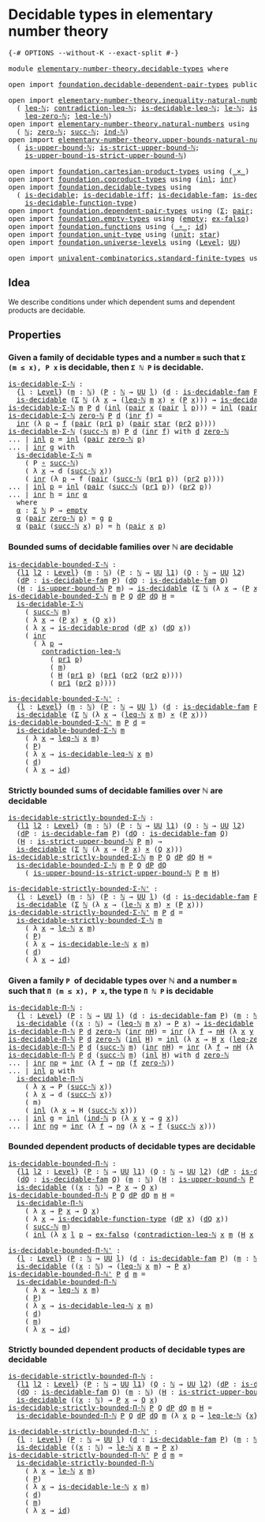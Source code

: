 # Decidable types in elementary number theory

<pre class="Agda"><a id="56" class="Symbol">{-#</a> <a id="60" class="Keyword">OPTIONS</a> <a id="68" class="Pragma">--without-K</a> <a id="80" class="Pragma">--exact-split</a> <a id="94" class="Symbol">#-}</a>

<a id="99" class="Keyword">module</a> <a id="106" href="elementary-number-theory.decidable-types.html" class="Module">elementary-number-theory.decidable-types</a> <a id="147" class="Keyword">where</a>

<a id="154" class="Keyword">open</a> <a id="159" class="Keyword">import</a> <a id="166" href="foundation.decidable-dependent-pair-types.html" class="Module">foundation.decidable-dependent-pair-types</a> <a id="208" class="Keyword">public</a>

<a id="216" class="Keyword">open</a> <a id="221" class="Keyword">import</a> <a id="228" href="elementary-number-theory.inequality-natural-numbers.html" class="Module">elementary-number-theory.inequality-natural-numbers</a> <a id="280" class="Keyword">using</a>
  <a id="288" class="Symbol">(</a> <a id="290" href="elementary-number-theory.inequality-natural-numbers.html#1431" class="Function">leq-ℕ</a><a id="295" class="Symbol">;</a> <a id="297" href="elementary-number-theory.inequality-natural-numbers.html#12474" class="Function">contradiction-leq-ℕ</a><a id="316" class="Symbol">;</a> <a id="318" href="elementary-number-theory.inequality-natural-numbers.html#2481" class="Function">is-decidable-leq-ℕ</a><a id="336" class="Symbol">;</a> <a id="338" href="elementary-number-theory.inequality-natural-numbers.html#9976" class="Function">le-ℕ</a><a id="342" class="Symbol">;</a> <a id="344" href="elementary-number-theory.inequality-natural-numbers.html#11594" class="Function">is-decidable-le-ℕ</a><a id="361" class="Symbol">;</a>
    <a id="367" href="elementary-number-theory.inequality-natural-numbers.html#1771" class="Function">leq-zero-ℕ</a><a id="377" class="Symbol">;</a> <a id="379" href="elementary-number-theory.inequality-natural-numbers.html#12742" class="Function">leq-le-ℕ</a><a id="387" class="Symbol">)</a>
<a id="389" class="Keyword">open</a> <a id="394" class="Keyword">import</a> <a id="401" href="elementary-number-theory.natural-numbers.html" class="Module">elementary-number-theory.natural-numbers</a> <a id="442" class="Keyword">using</a>
  <a id="450" class="Symbol">(</a> <a id="452" href="elementary-number-theory.natural-numbers.html#1444" class="Datatype">ℕ</a><a id="453" class="Symbol">;</a> <a id="455" href="elementary-number-theory.natural-numbers.html#1465" class="InductiveConstructor">zero-ℕ</a><a id="461" class="Symbol">;</a> <a id="463" href="elementary-number-theory.natural-numbers.html#1478" class="InductiveConstructor">succ-ℕ</a><a id="469" class="Symbol">;</a> <a id="471" href="elementary-number-theory.natural-numbers.html#2497" class="Function">ind-ℕ</a><a id="476" class="Symbol">)</a>
<a id="478" class="Keyword">open</a> <a id="483" class="Keyword">import</a> <a id="490" href="elementary-number-theory.upper-bounds-natural-numbers.html" class="Module">elementary-number-theory.upper-bounds-natural-numbers</a> <a id="544" class="Keyword">using</a>
  <a id="552" class="Symbol">(</a> <a id="554" href="elementary-number-theory.upper-bounds-natural-numbers.html#636" class="Function">is-upper-bound-ℕ</a><a id="570" class="Symbol">;</a> <a id="572" href="elementary-number-theory.upper-bounds-natural-numbers.html#788" class="Function">is-strict-upper-bound-ℕ</a><a id="595" class="Symbol">;</a>
    <a id="601" href="elementary-number-theory.upper-bounds-natural-numbers.html#987" class="Function">is-upper-bound-is-strict-upper-bound-ℕ</a><a id="639" class="Symbol">)</a>

<a id="642" class="Keyword">open</a> <a id="647" class="Keyword">import</a> <a id="654" href="foundation.cartesian-product-types.html" class="Module">foundation.cartesian-product-types</a> <a id="689" class="Keyword">using</a> <a id="695" class="Symbol">(</a><a id="696" href="foundation-core.cartesian-product-types.html#577" class="Function Operator">_×_</a><a id="699" class="Symbol">)</a>
<a id="701" class="Keyword">open</a> <a id="706" class="Keyword">import</a> <a id="713" href="foundation.coproduct-types.html" class="Module">foundation.coproduct-types</a> <a id="740" class="Keyword">using</a> <a id="746" class="Symbol">(</a><a id="747" href="foundation.coproduct-types.html#1239" class="InductiveConstructor">inl</a><a id="750" class="Symbol">;</a> <a id="752" href="foundation.coproduct-types.html#1262" class="InductiveConstructor">inr</a><a id="755" class="Symbol">)</a>
<a id="757" class="Keyword">open</a> <a id="762" class="Keyword">import</a> <a id="769" href="foundation.decidable-types.html" class="Module">foundation.decidable-types</a> <a id="796" class="Keyword">using</a>
  <a id="804" class="Symbol">(</a> <a id="806" href="foundation.decidable-types.html#1741" class="Function">is-decidable</a><a id="818" class="Symbol">;</a> <a id="820" href="foundation.decidable-types.html#5377" class="Function">is-decidable-iff</a><a id="836" class="Symbol">;</a> <a id="838" href="foundation.decidable-types.html#1819" class="Function">is-decidable-fam</a><a id="854" class="Symbol">;</a> <a id="856" href="foundation.decidable-types.html#3650" class="Function">is-decidable-prod</a><a id="873" class="Symbol">;</a>
    <a id="879" href="foundation.decidable-types.html#4311" class="Function">is-decidable-function-type</a><a id="905" class="Symbol">)</a>
<a id="907" class="Keyword">open</a> <a id="912" class="Keyword">import</a> <a id="919" href="foundation.dependent-pair-types.html" class="Module">foundation.dependent-pair-types</a> <a id="951" class="Keyword">using</a> <a id="957" class="Symbol">(</a><a id="958" href="foundation-core.dependent-pair-types.html#502" class="Record">Σ</a><a id="959" class="Symbol">;</a> <a id="961" href="foundation-core.dependent-pair-types.html#575" class="InductiveConstructor">pair</a><a id="965" class="Symbol">;</a> <a id="967" href="foundation-core.dependent-pair-types.html#592" class="Field">pr1</a><a id="970" class="Symbol">;</a> <a id="972" href="foundation-core.dependent-pair-types.html#604" class="Field">pr2</a><a id="975" class="Symbol">)</a>
<a id="977" class="Keyword">open</a> <a id="982" class="Keyword">import</a> <a id="989" href="foundation.empty-types.html" class="Module">foundation.empty-types</a> <a id="1012" class="Keyword">using</a> <a id="1018" class="Symbol">(</a><a id="1019" href="foundation-core.empty-types.html#1044" class="Datatype">empty</a><a id="1024" class="Symbol">;</a> <a id="1026" href="foundation-core.empty-types.html#1147" class="Function">ex-falso</a><a id="1034" class="Symbol">)</a>
<a id="1036" class="Keyword">open</a> <a id="1041" class="Keyword">import</a> <a id="1048" href="foundation.functions.html" class="Module">foundation.functions</a> <a id="1069" class="Keyword">using</a> <a id="1075" class="Symbol">(</a><a id="1076" href="foundation-core.functions.html#407" class="Function Operator">_∘_</a><a id="1079" class="Symbol">;</a> <a id="1081" href="foundation-core.functions.html#309" class="Function">id</a><a id="1083" class="Symbol">)</a>
<a id="1085" class="Keyword">open</a> <a id="1090" class="Keyword">import</a> <a id="1097" href="foundation.unit-type.html" class="Module">foundation.unit-type</a> <a id="1118" class="Keyword">using</a> <a id="1124" class="Symbol">(</a><a id="1125" href="foundation.unit-type.html#975" class="Datatype">unit</a><a id="1129" class="Symbol">;</a> <a id="1131" href="foundation.unit-type.html#999" class="InductiveConstructor">star</a><a id="1135" class="Symbol">)</a>
<a id="1137" class="Keyword">open</a> <a id="1142" class="Keyword">import</a> <a id="1149" href="foundation.universe-levels.html" class="Module">foundation.universe-levels</a> <a id="1176" class="Keyword">using</a> <a id="1182" class="Symbol">(</a><a id="1183" href="Agda.Primitive.html#597" class="Postulate">Level</a><a id="1188" class="Symbol">;</a> <a id="1190" href="foundation-core.universe-levels.html#222" class="Primitive">UU</a><a id="1192" class="Symbol">)</a>

<a id="1195" class="Keyword">open</a> <a id="1200" class="Keyword">import</a> <a id="1207" href="univalent-combinatorics.standard-finite-types.html" class="Module">univalent-combinatorics.standard-finite-types</a> <a id="1253" class="Keyword">using</a> <a id="1259" class="Symbol">(</a><a id="1260" href="univalent-combinatorics.standard-finite-types.html#2072" class="Function">Fin</a><a id="1263" class="Symbol">)</a>
</pre>
## Idea

We describe conditions under which dependent sums and dependent products are decidable.

## Properties

### Given a family of decidable types and a number `m` such that `Σ (m ≤ x), P x` is decidable, then `Σ ℕ P` is decidable.

<pre class="Agda"><a id="is-decidable-Σ-ℕ"></a><a id="1515" href="elementary-number-theory.decidable-types.html#1515" class="Function">is-decidable-Σ-ℕ</a> <a id="1532" class="Symbol">:</a>
  <a id="1536" class="Symbol">{</a><a id="1537" href="elementary-number-theory.decidable-types.html#1537" class="Bound">l</a> <a id="1539" class="Symbol">:</a> <a id="1541" href="Agda.Primitive.html#597" class="Postulate">Level</a><a id="1546" class="Symbol">}</a> <a id="1548" class="Symbol">(</a><a id="1549" href="elementary-number-theory.decidable-types.html#1549" class="Bound">m</a> <a id="1551" class="Symbol">:</a> <a id="1553" href="elementary-number-theory.natural-numbers.html#1444" class="Datatype">ℕ</a><a id="1554" class="Symbol">)</a> <a id="1556" class="Symbol">(</a><a id="1557" href="elementary-number-theory.decidable-types.html#1557" class="Bound">P</a> <a id="1559" class="Symbol">:</a> <a id="1561" href="elementary-number-theory.natural-numbers.html#1444" class="Datatype">ℕ</a> <a id="1563" class="Symbol">→</a> <a id="1565" href="foundation-core.universe-levels.html#222" class="Primitive">UU</a> <a id="1568" href="elementary-number-theory.decidable-types.html#1537" class="Bound">l</a><a id="1569" class="Symbol">)</a> <a id="1571" class="Symbol">(</a><a id="1572" href="elementary-number-theory.decidable-types.html#1572" class="Bound">d</a> <a id="1574" class="Symbol">:</a> <a id="1576" href="foundation.decidable-types.html#1819" class="Function">is-decidable-fam</a> <a id="1593" href="elementary-number-theory.decidable-types.html#1557" class="Bound">P</a><a id="1594" class="Symbol">)</a> <a id="1596" class="Symbol">→</a>
  <a id="1600" href="foundation.decidable-types.html#1741" class="Function">is-decidable</a> <a id="1613" class="Symbol">(</a><a id="1614" href="foundation-core.dependent-pair-types.html#502" class="Record">Σ</a> <a id="1616" href="elementary-number-theory.natural-numbers.html#1444" class="Datatype">ℕ</a> <a id="1618" class="Symbol">(λ</a> <a id="1621" href="elementary-number-theory.decidable-types.html#1621" class="Bound">x</a> <a id="1623" class="Symbol">→</a> <a id="1625" class="Symbol">(</a><a id="1626" href="elementary-number-theory.inequality-natural-numbers.html#1431" class="Function">leq-ℕ</a> <a id="1632" href="elementary-number-theory.decidable-types.html#1549" class="Bound">m</a> <a id="1634" href="elementary-number-theory.decidable-types.html#1621" class="Bound">x</a><a id="1635" class="Symbol">)</a> <a id="1637" href="foundation-core.cartesian-product-types.html#577" class="Function Operator">×</a> <a id="1639" class="Symbol">(</a><a id="1640" href="elementary-number-theory.decidable-types.html#1557" class="Bound">P</a> <a id="1642" href="elementary-number-theory.decidable-types.html#1621" class="Bound">x</a><a id="1643" class="Symbol">)))</a> <a id="1647" class="Symbol">→</a> <a id="1649" href="foundation.decidable-types.html#1741" class="Function">is-decidable</a> <a id="1662" class="Symbol">(</a><a id="1663" href="foundation-core.dependent-pair-types.html#502" class="Record">Σ</a> <a id="1665" href="elementary-number-theory.natural-numbers.html#1444" class="Datatype">ℕ</a> <a id="1667" href="elementary-number-theory.decidable-types.html#1557" class="Bound">P</a><a id="1668" class="Symbol">)</a>
<a id="1670" href="elementary-number-theory.decidable-types.html#1515" class="Function">is-decidable-Σ-ℕ</a> <a id="1687" href="elementary-number-theory.decidable-types.html#1687" class="Bound">m</a> <a id="1689" href="elementary-number-theory.decidable-types.html#1689" class="Bound">P</a> <a id="1691" href="elementary-number-theory.decidable-types.html#1691" class="Bound">d</a> <a id="1693" class="Symbol">(</a><a id="1694" href="foundation.coproduct-types.html#1239" class="InductiveConstructor">inl</a> <a id="1698" class="Symbol">(</a><a id="1699" href="foundation-core.dependent-pair-types.html#575" class="InductiveConstructor">pair</a> <a id="1704" href="elementary-number-theory.decidable-types.html#1704" class="Bound">x</a> <a id="1706" class="Symbol">(</a><a id="1707" href="foundation-core.dependent-pair-types.html#575" class="InductiveConstructor">pair</a> <a id="1712" href="elementary-number-theory.decidable-types.html#1712" class="Bound">l</a> <a id="1714" href="elementary-number-theory.decidable-types.html#1714" class="Bound">p</a><a id="1715" class="Symbol">)))</a> <a id="1719" class="Symbol">=</a> <a id="1721" href="foundation.coproduct-types.html#1239" class="InductiveConstructor">inl</a> <a id="1725" class="Symbol">(</a><a id="1726" href="foundation-core.dependent-pair-types.html#575" class="InductiveConstructor">pair</a> <a id="1731" href="elementary-number-theory.decidable-types.html#1704" class="Bound">x</a> <a id="1733" href="elementary-number-theory.decidable-types.html#1714" class="Bound">p</a><a id="1734" class="Symbol">)</a>
<a id="1736" href="elementary-number-theory.decidable-types.html#1515" class="Function">is-decidable-Σ-ℕ</a> <a id="1753" href="elementary-number-theory.natural-numbers.html#1465" class="InductiveConstructor">zero-ℕ</a> <a id="1760" href="elementary-number-theory.decidable-types.html#1760" class="Bound">P</a> <a id="1762" href="elementary-number-theory.decidable-types.html#1762" class="Bound">d</a> <a id="1764" class="Symbol">(</a><a id="1765" href="foundation.coproduct-types.html#1262" class="InductiveConstructor">inr</a> <a id="1769" href="elementary-number-theory.decidable-types.html#1769" class="Bound">f</a><a id="1770" class="Symbol">)</a> <a id="1772" class="Symbol">=</a>
  <a id="1776" href="foundation.coproduct-types.html#1262" class="InductiveConstructor">inr</a> <a id="1780" class="Symbol">(λ</a> <a id="1783" href="elementary-number-theory.decidable-types.html#1783" class="Bound">p</a> <a id="1785" class="Symbol">→</a> <a id="1787" href="elementary-number-theory.decidable-types.html#1769" class="Bound">f</a> <a id="1789" class="Symbol">(</a><a id="1790" href="foundation-core.dependent-pair-types.html#575" class="InductiveConstructor">pair</a> <a id="1795" class="Symbol">(</a><a id="1796" href="foundation-core.dependent-pair-types.html#592" class="Field">pr1</a> <a id="1800" href="elementary-number-theory.decidable-types.html#1783" class="Bound">p</a><a id="1801" class="Symbol">)</a> <a id="1803" class="Symbol">(</a><a id="1804" href="foundation-core.dependent-pair-types.html#575" class="InductiveConstructor">pair</a> <a id="1809" href="foundation.unit-type.html#999" class="InductiveConstructor">star</a> <a id="1814" class="Symbol">(</a><a id="1815" href="foundation-core.dependent-pair-types.html#604" class="Field">pr2</a> <a id="1819" href="elementary-number-theory.decidable-types.html#1783" class="Bound">p</a><a id="1820" class="Symbol">))))</a>
<a id="1825" href="elementary-number-theory.decidable-types.html#1515" class="Function">is-decidable-Σ-ℕ</a> <a id="1842" class="Symbol">(</a><a id="1843" href="elementary-number-theory.natural-numbers.html#1478" class="InductiveConstructor">succ-ℕ</a> <a id="1850" href="elementary-number-theory.decidable-types.html#1850" class="Bound">m</a><a id="1851" class="Symbol">)</a> <a id="1853" href="elementary-number-theory.decidable-types.html#1853" class="Bound">P</a> <a id="1855" href="elementary-number-theory.decidable-types.html#1855" class="Bound">d</a> <a id="1857" class="Symbol">(</a><a id="1858" href="foundation.coproduct-types.html#1262" class="InductiveConstructor">inr</a> <a id="1862" href="elementary-number-theory.decidable-types.html#1862" class="Bound">f</a><a id="1863" class="Symbol">)</a> <a id="1865" class="Keyword">with</a> <a id="1870" href="elementary-number-theory.decidable-types.html#1855" class="Bound">d</a> <a id="1872" href="elementary-number-theory.natural-numbers.html#1465" class="InductiveConstructor">zero-ℕ</a>
<a id="1879" class="Symbol">...</a> <a id="1883" class="Symbol">|</a> <a id="1885" href="foundation.coproduct-types.html#1239" class="InductiveConstructor">inl</a> <a id="1889" href="elementary-number-theory.decidable-types.html#1889" class="Bound">p</a> <a id="1891" class="Symbol">=</a> <a id="1893" href="foundation.coproduct-types.html#1239" class="InductiveConstructor">inl</a> <a id="1897" class="Symbol">(</a><a id="1898" href="foundation-core.dependent-pair-types.html#575" class="InductiveConstructor">pair</a> <a id="1903" href="elementary-number-theory.natural-numbers.html#1465" class="InductiveConstructor">zero-ℕ</a> <a id="1910" href="elementary-number-theory.decidable-types.html#1889" class="Bound">p</a><a id="1911" class="Symbol">)</a>
<a id="1913" class="Symbol">...</a> <a id="1917" class="Symbol">|</a> <a id="1919" href="foundation.coproduct-types.html#1262" class="InductiveConstructor">inr</a> <a id="1923" href="elementary-number-theory.decidable-types.html#1923" class="Bound">g</a> <a id="1925" class="Keyword">with</a>
  <a id="1932" href="elementary-number-theory.decidable-types.html#1515" class="Function">is-decidable-Σ-ℕ</a> <a id="1949" class="Bound">m</a>
    <a id="1955" class="Symbol">(</a> <a id="1957" class="Bound">P</a> <a id="1959" href="foundation-core.functions.html#407" class="Function Operator">∘</a> <a id="1961" href="elementary-number-theory.natural-numbers.html#1478" class="InductiveConstructor">succ-ℕ</a><a id="1967" class="Symbol">)</a>
    <a id="1973" class="Symbol">(</a> <a id="1975" class="Symbol">λ</a> <a id="1977" href="elementary-number-theory.decidable-types.html#1977" class="Bound">x</a> <a id="1979" class="Symbol">→</a> <a id="1981" class="Bound">d</a> <a id="1983" class="Symbol">(</a><a id="1984" href="elementary-number-theory.natural-numbers.html#1478" class="InductiveConstructor">succ-ℕ</a> <a id="1991" href="elementary-number-theory.decidable-types.html#1977" class="Bound">x</a><a id="1992" class="Symbol">))</a>
    <a id="1999" class="Symbol">(</a> <a id="2001" href="foundation.coproduct-types.html#1262" class="InductiveConstructor">inr</a> <a id="2005" class="Symbol">(λ</a> <a id="2008" href="elementary-number-theory.decidable-types.html#2008" class="Bound">p</a> <a id="2010" class="Symbol">→</a> <a id="2012" class="Bound">f</a> <a id="2014" class="Symbol">(</a><a id="2015" href="foundation-core.dependent-pair-types.html#575" class="InductiveConstructor">pair</a> <a id="2020" class="Symbol">(</a><a id="2021" href="elementary-number-theory.natural-numbers.html#1478" class="InductiveConstructor">succ-ℕ</a> <a id="2028" class="Symbol">(</a><a id="2029" href="foundation-core.dependent-pair-types.html#592" class="Field">pr1</a> <a id="2033" href="elementary-number-theory.decidable-types.html#2008" class="Bound">p</a><a id="2034" class="Symbol">))</a> <a id="2037" class="Symbol">(</a><a id="2038" href="foundation-core.dependent-pair-types.html#604" class="Field">pr2</a> <a id="2042" href="elementary-number-theory.decidable-types.html#2008" class="Bound">p</a><a id="2043" class="Symbol">))))</a>
<a id="2048" class="Symbol">...</a> <a id="2052" class="Symbol">|</a> <a id="2054" href="foundation.coproduct-types.html#1239" class="InductiveConstructor">inl</a> <a id="2058" href="elementary-number-theory.decidable-types.html#2058" class="Bound">p</a> <a id="2060" class="Symbol">=</a> <a id="2062" href="foundation.coproduct-types.html#1239" class="InductiveConstructor">inl</a> <a id="2066" class="Symbol">(</a><a id="2067" href="foundation-core.dependent-pair-types.html#575" class="InductiveConstructor">pair</a> <a id="2072" class="Symbol">(</a><a id="2073" href="elementary-number-theory.natural-numbers.html#1478" class="InductiveConstructor">succ-ℕ</a> <a id="2080" class="Symbol">(</a><a id="2081" href="foundation-core.dependent-pair-types.html#592" class="Field">pr1</a> <a id="2085" href="elementary-number-theory.decidable-types.html#2058" class="Bound">p</a><a id="2086" class="Symbol">))</a> <a id="2089" class="Symbol">(</a><a id="2090" href="foundation-core.dependent-pair-types.html#604" class="Field">pr2</a> <a id="2094" href="elementary-number-theory.decidable-types.html#2058" class="Bound">p</a><a id="2095" class="Symbol">))</a>
<a id="2098" class="Symbol">...</a> <a id="2102" class="Symbol">|</a> <a id="2104" href="foundation.coproduct-types.html#1262" class="InductiveConstructor">inr</a> <a id="2108" href="elementary-number-theory.decidable-types.html#2108" class="Bound">h</a> <a id="2110" class="Symbol">=</a> <a id="2112" href="foundation.coproduct-types.html#1262" class="InductiveConstructor">inr</a> <a id="2116" href="elementary-number-theory.decidable-types.html#2128" class="Function">α</a>
  <a id="2120" class="Keyword">where</a>
  <a id="2128" href="elementary-number-theory.decidable-types.html#2128" class="Function">α</a> <a id="2130" class="Symbol">:</a> <a id="2132" href="foundation-core.dependent-pair-types.html#502" class="Record">Σ</a> <a id="2134" href="elementary-number-theory.natural-numbers.html#1444" class="Datatype">ℕ</a> <a id="2136" class="Bound">P</a> <a id="2138" class="Symbol">→</a> <a id="2140" href="foundation-core.empty-types.html#1044" class="Datatype">empty</a>
  <a id="2148" href="elementary-number-theory.decidable-types.html#2128" class="Function">α</a> <a id="2150" class="Symbol">(</a><a id="2151" href="foundation-core.dependent-pair-types.html#575" class="InductiveConstructor">pair</a> <a id="2156" href="elementary-number-theory.natural-numbers.html#1465" class="InductiveConstructor">zero-ℕ</a> <a id="2163" href="elementary-number-theory.decidable-types.html#2163" class="Bound">p</a><a id="2164" class="Symbol">)</a> <a id="2166" class="Symbol">=</a> <a id="2168" class="Bound">g</a> <a id="2170" href="elementary-number-theory.decidable-types.html#2163" class="Bound">p</a>
  <a id="2174" href="elementary-number-theory.decidable-types.html#2128" class="Function">α</a> <a id="2176" class="Symbol">(</a><a id="2177" href="foundation-core.dependent-pair-types.html#575" class="InductiveConstructor">pair</a> <a id="2182" class="Symbol">(</a><a id="2183" href="elementary-number-theory.natural-numbers.html#1478" class="InductiveConstructor">succ-ℕ</a> <a id="2190" href="elementary-number-theory.decidable-types.html#2190" class="Bound">x</a><a id="2191" class="Symbol">)</a> <a id="2193" href="elementary-number-theory.decidable-types.html#2193" class="Bound">p</a><a id="2194" class="Symbol">)</a> <a id="2196" class="Symbol">=</a> <a id="2198" href="elementary-number-theory.decidable-types.html#2108" class="Bound">h</a> <a id="2200" class="Symbol">(</a><a id="2201" href="foundation-core.dependent-pair-types.html#575" class="InductiveConstructor">pair</a> <a id="2206" href="elementary-number-theory.decidable-types.html#2190" class="Bound">x</a> <a id="2208" href="elementary-number-theory.decidable-types.html#2193" class="Bound">p</a><a id="2209" class="Symbol">)</a>
</pre>
### Bounded sums of decidable families over ℕ are decidable

<pre class="Agda"><a id="is-decidable-bounded-Σ-ℕ"></a><a id="2285" href="elementary-number-theory.decidable-types.html#2285" class="Function">is-decidable-bounded-Σ-ℕ</a> <a id="2310" class="Symbol">:</a>
  <a id="2314" class="Symbol">{</a><a id="2315" href="elementary-number-theory.decidable-types.html#2315" class="Bound">l1</a> <a id="2318" href="elementary-number-theory.decidable-types.html#2318" class="Bound">l2</a> <a id="2321" class="Symbol">:</a> <a id="2323" href="Agda.Primitive.html#597" class="Postulate">Level</a><a id="2328" class="Symbol">}</a> <a id="2330" class="Symbol">(</a><a id="2331" href="elementary-number-theory.decidable-types.html#2331" class="Bound">m</a> <a id="2333" class="Symbol">:</a> <a id="2335" href="elementary-number-theory.natural-numbers.html#1444" class="Datatype">ℕ</a><a id="2336" class="Symbol">)</a> <a id="2338" class="Symbol">(</a><a id="2339" href="elementary-number-theory.decidable-types.html#2339" class="Bound">P</a> <a id="2341" class="Symbol">:</a> <a id="2343" href="elementary-number-theory.natural-numbers.html#1444" class="Datatype">ℕ</a> <a id="2345" class="Symbol">→</a> <a id="2347" href="foundation-core.universe-levels.html#222" class="Primitive">UU</a> <a id="2350" href="elementary-number-theory.decidable-types.html#2315" class="Bound">l1</a><a id="2352" class="Symbol">)</a> <a id="2354" class="Symbol">(</a><a id="2355" href="elementary-number-theory.decidable-types.html#2355" class="Bound">Q</a> <a id="2357" class="Symbol">:</a> <a id="2359" href="elementary-number-theory.natural-numbers.html#1444" class="Datatype">ℕ</a> <a id="2361" class="Symbol">→</a> <a id="2363" href="foundation-core.universe-levels.html#222" class="Primitive">UU</a> <a id="2366" href="elementary-number-theory.decidable-types.html#2318" class="Bound">l2</a><a id="2368" class="Symbol">)</a>
  <a id="2372" class="Symbol">(</a><a id="2373" href="elementary-number-theory.decidable-types.html#2373" class="Bound">dP</a> <a id="2376" class="Symbol">:</a> <a id="2378" href="foundation.decidable-types.html#1819" class="Function">is-decidable-fam</a> <a id="2395" href="elementary-number-theory.decidable-types.html#2339" class="Bound">P</a><a id="2396" class="Symbol">)</a> <a id="2398" class="Symbol">(</a><a id="2399" href="elementary-number-theory.decidable-types.html#2399" class="Bound">dQ</a> <a id="2402" class="Symbol">:</a> <a id="2404" href="foundation.decidable-types.html#1819" class="Function">is-decidable-fam</a> <a id="2421" href="elementary-number-theory.decidable-types.html#2355" class="Bound">Q</a><a id="2422" class="Symbol">)</a>
  <a id="2426" class="Symbol">(</a><a id="2427" href="elementary-number-theory.decidable-types.html#2427" class="Bound">H</a> <a id="2429" class="Symbol">:</a> <a id="2431" href="elementary-number-theory.upper-bounds-natural-numbers.html#636" class="Function">is-upper-bound-ℕ</a> <a id="2448" href="elementary-number-theory.decidable-types.html#2339" class="Bound">P</a> <a id="2450" href="elementary-number-theory.decidable-types.html#2331" class="Bound">m</a><a id="2451" class="Symbol">)</a> <a id="2453" class="Symbol">→</a> <a id="2455" href="foundation.decidable-types.html#1741" class="Function">is-decidable</a> <a id="2468" class="Symbol">(</a><a id="2469" href="foundation-core.dependent-pair-types.html#502" class="Record">Σ</a> <a id="2471" href="elementary-number-theory.natural-numbers.html#1444" class="Datatype">ℕ</a> <a id="2473" class="Symbol">(λ</a> <a id="2476" href="elementary-number-theory.decidable-types.html#2476" class="Bound">x</a> <a id="2478" class="Symbol">→</a> <a id="2480" class="Symbol">(</a><a id="2481" href="elementary-number-theory.decidable-types.html#2339" class="Bound">P</a> <a id="2483" href="elementary-number-theory.decidable-types.html#2476" class="Bound">x</a><a id="2484" class="Symbol">)</a> <a id="2486" href="foundation-core.cartesian-product-types.html#577" class="Function Operator">×</a> <a id="2488" class="Symbol">(</a><a id="2489" href="elementary-number-theory.decidable-types.html#2355" class="Bound">Q</a> <a id="2491" href="elementary-number-theory.decidable-types.html#2476" class="Bound">x</a><a id="2492" class="Symbol">)))</a>
<a id="2496" href="elementary-number-theory.decidable-types.html#2285" class="Function">is-decidable-bounded-Σ-ℕ</a> <a id="2521" href="elementary-number-theory.decidable-types.html#2521" class="Bound">m</a> <a id="2523" href="elementary-number-theory.decidable-types.html#2523" class="Bound">P</a> <a id="2525" href="elementary-number-theory.decidable-types.html#2525" class="Bound">Q</a> <a id="2527" href="elementary-number-theory.decidable-types.html#2527" class="Bound">dP</a> <a id="2530" href="elementary-number-theory.decidable-types.html#2530" class="Bound">dQ</a> <a id="2533" href="elementary-number-theory.decidable-types.html#2533" class="Bound">H</a> <a id="2535" class="Symbol">=</a>
  <a id="2539" href="elementary-number-theory.decidable-types.html#1515" class="Function">is-decidable-Σ-ℕ</a>
    <a id="2560" class="Symbol">(</a> <a id="2562" href="elementary-number-theory.natural-numbers.html#1478" class="InductiveConstructor">succ-ℕ</a> <a id="2569" href="elementary-number-theory.decidable-types.html#2521" class="Bound">m</a><a id="2570" class="Symbol">)</a>
    <a id="2576" class="Symbol">(</a> <a id="2578" class="Symbol">λ</a> <a id="2580" href="elementary-number-theory.decidable-types.html#2580" class="Bound">x</a> <a id="2582" class="Symbol">→</a> <a id="2584" class="Symbol">(</a><a id="2585" href="elementary-number-theory.decidable-types.html#2523" class="Bound">P</a> <a id="2587" href="elementary-number-theory.decidable-types.html#2580" class="Bound">x</a><a id="2588" class="Symbol">)</a> <a id="2590" href="foundation-core.cartesian-product-types.html#577" class="Function Operator">×</a> <a id="2592" class="Symbol">(</a><a id="2593" href="elementary-number-theory.decidable-types.html#2525" class="Bound">Q</a> <a id="2595" href="elementary-number-theory.decidable-types.html#2580" class="Bound">x</a><a id="2596" class="Symbol">))</a>
    <a id="2603" class="Symbol">(</a> <a id="2605" class="Symbol">λ</a> <a id="2607" href="elementary-number-theory.decidable-types.html#2607" class="Bound">x</a> <a id="2609" class="Symbol">→</a> <a id="2611" href="foundation.decidable-types.html#3650" class="Function">is-decidable-prod</a> <a id="2629" class="Symbol">(</a><a id="2630" href="elementary-number-theory.decidable-types.html#2527" class="Bound">dP</a> <a id="2633" href="elementary-number-theory.decidable-types.html#2607" class="Bound">x</a><a id="2634" class="Symbol">)</a> <a id="2636" class="Symbol">(</a><a id="2637" href="elementary-number-theory.decidable-types.html#2530" class="Bound">dQ</a> <a id="2640" href="elementary-number-theory.decidable-types.html#2607" class="Bound">x</a><a id="2641" class="Symbol">))</a>
    <a id="2648" class="Symbol">(</a> <a id="2650" href="foundation.coproduct-types.html#1262" class="InductiveConstructor">inr</a>
      <a id="2660" class="Symbol">(</a> <a id="2662" class="Symbol">λ</a> <a id="2664" href="elementary-number-theory.decidable-types.html#2664" class="Bound">p</a> <a id="2666" class="Symbol">→</a>
        <a id="2676" href="elementary-number-theory.inequality-natural-numbers.html#12474" class="Function">contradiction-leq-ℕ</a>
          <a id="2706" class="Symbol">(</a> <a id="2708" href="foundation-core.dependent-pair-types.html#592" class="Field">pr1</a> <a id="2712" href="elementary-number-theory.decidable-types.html#2664" class="Bound">p</a><a id="2713" class="Symbol">)</a>
          <a id="2725" class="Symbol">(</a> <a id="2727" href="elementary-number-theory.decidable-types.html#2521" class="Bound">m</a><a id="2728" class="Symbol">)</a>
          <a id="2740" class="Symbol">(</a> <a id="2742" href="elementary-number-theory.decidable-types.html#2533" class="Bound">H</a> <a id="2744" class="Symbol">(</a><a id="2745" href="foundation-core.dependent-pair-types.html#592" class="Field">pr1</a> <a id="2749" href="elementary-number-theory.decidable-types.html#2664" class="Bound">p</a><a id="2750" class="Symbol">)</a> <a id="2752" class="Symbol">(</a><a id="2753" href="foundation-core.dependent-pair-types.html#592" class="Field">pr1</a> <a id="2757" class="Symbol">(</a><a id="2758" href="foundation-core.dependent-pair-types.html#604" class="Field">pr2</a> <a id="2762" class="Symbol">(</a><a id="2763" href="foundation-core.dependent-pair-types.html#604" class="Field">pr2</a> <a id="2767" href="elementary-number-theory.decidable-types.html#2664" class="Bound">p</a><a id="2768" class="Symbol">))))</a>
          <a id="2783" class="Symbol">(</a> <a id="2785" href="foundation-core.dependent-pair-types.html#592" class="Field">pr1</a> <a id="2789" class="Symbol">(</a><a id="2790" href="foundation-core.dependent-pair-types.html#604" class="Field">pr2</a> <a id="2794" href="elementary-number-theory.decidable-types.html#2664" class="Bound">p</a><a id="2795" class="Symbol">))))</a>

<a id="is-decidable-bounded-Σ-ℕ&#39;"></a><a id="2801" href="elementary-number-theory.decidable-types.html#2801" class="Function">is-decidable-bounded-Σ-ℕ&#39;</a> <a id="2827" class="Symbol">:</a>
  <a id="2831" class="Symbol">{</a><a id="2832" href="elementary-number-theory.decidable-types.html#2832" class="Bound">l</a> <a id="2834" class="Symbol">:</a> <a id="2836" href="Agda.Primitive.html#597" class="Postulate">Level</a><a id="2841" class="Symbol">}</a> <a id="2843" class="Symbol">(</a><a id="2844" href="elementary-number-theory.decidable-types.html#2844" class="Bound">m</a> <a id="2846" class="Symbol">:</a> <a id="2848" href="elementary-number-theory.natural-numbers.html#1444" class="Datatype">ℕ</a><a id="2849" class="Symbol">)</a> <a id="2851" class="Symbol">(</a><a id="2852" href="elementary-number-theory.decidable-types.html#2852" class="Bound">P</a> <a id="2854" class="Symbol">:</a> <a id="2856" href="elementary-number-theory.natural-numbers.html#1444" class="Datatype">ℕ</a> <a id="2858" class="Symbol">→</a> <a id="2860" href="foundation-core.universe-levels.html#222" class="Primitive">UU</a> <a id="2863" href="elementary-number-theory.decidable-types.html#2832" class="Bound">l</a><a id="2864" class="Symbol">)</a> <a id="2866" class="Symbol">(</a><a id="2867" href="elementary-number-theory.decidable-types.html#2867" class="Bound">d</a> <a id="2869" class="Symbol">:</a> <a id="2871" href="foundation.decidable-types.html#1819" class="Function">is-decidable-fam</a> <a id="2888" href="elementary-number-theory.decidable-types.html#2852" class="Bound">P</a><a id="2889" class="Symbol">)</a> <a id="2891" class="Symbol">→</a>
  <a id="2895" href="foundation.decidable-types.html#1741" class="Function">is-decidable</a> <a id="2908" class="Symbol">(</a><a id="2909" href="foundation-core.dependent-pair-types.html#502" class="Record">Σ</a> <a id="2911" href="elementary-number-theory.natural-numbers.html#1444" class="Datatype">ℕ</a> <a id="2913" class="Symbol">(λ</a> <a id="2916" href="elementary-number-theory.decidable-types.html#2916" class="Bound">x</a> <a id="2918" class="Symbol">→</a> <a id="2920" class="Symbol">(</a><a id="2921" href="elementary-number-theory.inequality-natural-numbers.html#1431" class="Function">leq-ℕ</a> <a id="2927" href="elementary-number-theory.decidable-types.html#2916" class="Bound">x</a> <a id="2929" href="elementary-number-theory.decidable-types.html#2844" class="Bound">m</a><a id="2930" class="Symbol">)</a> <a id="2932" href="foundation-core.cartesian-product-types.html#577" class="Function Operator">×</a> <a id="2934" class="Symbol">(</a><a id="2935" href="elementary-number-theory.decidable-types.html#2852" class="Bound">P</a> <a id="2937" href="elementary-number-theory.decidable-types.html#2916" class="Bound">x</a><a id="2938" class="Symbol">)))</a>
<a id="2942" href="elementary-number-theory.decidable-types.html#2801" class="Function">is-decidable-bounded-Σ-ℕ&#39;</a> <a id="2968" href="elementary-number-theory.decidable-types.html#2968" class="Bound">m</a> <a id="2970" href="elementary-number-theory.decidable-types.html#2970" class="Bound">P</a> <a id="2972" href="elementary-number-theory.decidable-types.html#2972" class="Bound">d</a> <a id="2974" class="Symbol">=</a>
  <a id="2978" href="elementary-number-theory.decidable-types.html#2285" class="Function">is-decidable-bounded-Σ-ℕ</a> <a id="3003" href="elementary-number-theory.decidable-types.html#2968" class="Bound">m</a>
    <a id="3009" class="Symbol">(</a> <a id="3011" class="Symbol">λ</a> <a id="3013" href="elementary-number-theory.decidable-types.html#3013" class="Bound">x</a> <a id="3015" class="Symbol">→</a> <a id="3017" href="elementary-number-theory.inequality-natural-numbers.html#1431" class="Function">leq-ℕ</a> <a id="3023" href="elementary-number-theory.decidable-types.html#3013" class="Bound">x</a> <a id="3025" href="elementary-number-theory.decidable-types.html#2968" class="Bound">m</a><a id="3026" class="Symbol">)</a>
    <a id="3032" class="Symbol">(</a> <a id="3034" href="elementary-number-theory.decidable-types.html#2970" class="Bound">P</a><a id="3035" class="Symbol">)</a>
    <a id="3041" class="Symbol">(</a> <a id="3043" class="Symbol">λ</a> <a id="3045" href="elementary-number-theory.decidable-types.html#3045" class="Bound">x</a> <a id="3047" class="Symbol">→</a> <a id="3049" href="elementary-number-theory.inequality-natural-numbers.html#2481" class="Function">is-decidable-leq-ℕ</a> <a id="3068" href="elementary-number-theory.decidable-types.html#3045" class="Bound">x</a> <a id="3070" href="elementary-number-theory.decidable-types.html#2968" class="Bound">m</a><a id="3071" class="Symbol">)</a>
    <a id="3077" class="Symbol">(</a> <a id="3079" href="elementary-number-theory.decidable-types.html#2972" class="Bound">d</a><a id="3080" class="Symbol">)</a>
    <a id="3086" class="Symbol">(</a> <a id="3088" class="Symbol">λ</a> <a id="3090" href="elementary-number-theory.decidable-types.html#3090" class="Bound">x</a> <a id="3092" class="Symbol">→</a> <a id="3094" href="foundation-core.functions.html#309" class="Function">id</a><a id="3096" class="Symbol">)</a>
</pre>
### Strictly bounded sums of decidable families over ℕ are decidable

<pre class="Agda"><a id="is-decidable-strictly-bounded-Σ-ℕ"></a><a id="3181" href="elementary-number-theory.decidable-types.html#3181" class="Function">is-decidable-strictly-bounded-Σ-ℕ</a> <a id="3215" class="Symbol">:</a>
  <a id="3219" class="Symbol">{</a><a id="3220" href="elementary-number-theory.decidable-types.html#3220" class="Bound">l1</a> <a id="3223" href="elementary-number-theory.decidable-types.html#3223" class="Bound">l2</a> <a id="3226" class="Symbol">:</a> <a id="3228" href="Agda.Primitive.html#597" class="Postulate">Level</a><a id="3233" class="Symbol">}</a> <a id="3235" class="Symbol">(</a><a id="3236" href="elementary-number-theory.decidable-types.html#3236" class="Bound">m</a> <a id="3238" class="Symbol">:</a> <a id="3240" href="elementary-number-theory.natural-numbers.html#1444" class="Datatype">ℕ</a><a id="3241" class="Symbol">)</a> <a id="3243" class="Symbol">(</a><a id="3244" href="elementary-number-theory.decidable-types.html#3244" class="Bound">P</a> <a id="3246" class="Symbol">:</a> <a id="3248" href="elementary-number-theory.natural-numbers.html#1444" class="Datatype">ℕ</a> <a id="3250" class="Symbol">→</a> <a id="3252" href="foundation-core.universe-levels.html#222" class="Primitive">UU</a> <a id="3255" href="elementary-number-theory.decidable-types.html#3220" class="Bound">l1</a><a id="3257" class="Symbol">)</a> <a id="3259" class="Symbol">(</a><a id="3260" href="elementary-number-theory.decidable-types.html#3260" class="Bound">Q</a> <a id="3262" class="Symbol">:</a> <a id="3264" href="elementary-number-theory.natural-numbers.html#1444" class="Datatype">ℕ</a> <a id="3266" class="Symbol">→</a> <a id="3268" href="foundation-core.universe-levels.html#222" class="Primitive">UU</a> <a id="3271" href="elementary-number-theory.decidable-types.html#3223" class="Bound">l2</a><a id="3273" class="Symbol">)</a>
  <a id="3277" class="Symbol">(</a><a id="3278" href="elementary-number-theory.decidable-types.html#3278" class="Bound">dP</a> <a id="3281" class="Symbol">:</a> <a id="3283" href="foundation.decidable-types.html#1819" class="Function">is-decidable-fam</a> <a id="3300" href="elementary-number-theory.decidable-types.html#3244" class="Bound">P</a><a id="3301" class="Symbol">)</a> <a id="3303" class="Symbol">(</a><a id="3304" href="elementary-number-theory.decidable-types.html#3304" class="Bound">dQ</a> <a id="3307" class="Symbol">:</a> <a id="3309" href="foundation.decidable-types.html#1819" class="Function">is-decidable-fam</a> <a id="3326" href="elementary-number-theory.decidable-types.html#3260" class="Bound">Q</a><a id="3327" class="Symbol">)</a>
  <a id="3331" class="Symbol">(</a><a id="3332" href="elementary-number-theory.decidable-types.html#3332" class="Bound">H</a> <a id="3334" class="Symbol">:</a> <a id="3336" href="elementary-number-theory.upper-bounds-natural-numbers.html#788" class="Function">is-strict-upper-bound-ℕ</a> <a id="3360" href="elementary-number-theory.decidable-types.html#3244" class="Bound">P</a> <a id="3362" href="elementary-number-theory.decidable-types.html#3236" class="Bound">m</a><a id="3363" class="Symbol">)</a> <a id="3365" class="Symbol">→</a>
  <a id="3369" href="foundation.decidable-types.html#1741" class="Function">is-decidable</a> <a id="3382" class="Symbol">(</a><a id="3383" href="foundation-core.dependent-pair-types.html#502" class="Record">Σ</a> <a id="3385" href="elementary-number-theory.natural-numbers.html#1444" class="Datatype">ℕ</a> <a id="3387" class="Symbol">(λ</a> <a id="3390" href="elementary-number-theory.decidable-types.html#3390" class="Bound">x</a> <a id="3392" class="Symbol">→</a> <a id="3394" class="Symbol">(</a><a id="3395" href="elementary-number-theory.decidable-types.html#3244" class="Bound">P</a> <a id="3397" href="elementary-number-theory.decidable-types.html#3390" class="Bound">x</a><a id="3398" class="Symbol">)</a> <a id="3400" href="foundation-core.cartesian-product-types.html#577" class="Function Operator">×</a> <a id="3402" class="Symbol">(</a><a id="3403" href="elementary-number-theory.decidable-types.html#3260" class="Bound">Q</a> <a id="3405" href="elementary-number-theory.decidable-types.html#3390" class="Bound">x</a><a id="3406" class="Symbol">)))</a>
<a id="3410" href="elementary-number-theory.decidable-types.html#3181" class="Function">is-decidable-strictly-bounded-Σ-ℕ</a> <a id="3444" href="elementary-number-theory.decidable-types.html#3444" class="Bound">m</a> <a id="3446" href="elementary-number-theory.decidable-types.html#3446" class="Bound">P</a> <a id="3448" href="elementary-number-theory.decidable-types.html#3448" class="Bound">Q</a> <a id="3450" href="elementary-number-theory.decidable-types.html#3450" class="Bound">dP</a> <a id="3453" href="elementary-number-theory.decidable-types.html#3453" class="Bound">dQ</a> <a id="3456" href="elementary-number-theory.decidable-types.html#3456" class="Bound">H</a> <a id="3458" class="Symbol">=</a>
  <a id="3462" href="elementary-number-theory.decidable-types.html#2285" class="Function">is-decidable-bounded-Σ-ℕ</a> <a id="3487" href="elementary-number-theory.decidable-types.html#3444" class="Bound">m</a> <a id="3489" href="elementary-number-theory.decidable-types.html#3446" class="Bound">P</a> <a id="3491" href="elementary-number-theory.decidable-types.html#3448" class="Bound">Q</a> <a id="3493" href="elementary-number-theory.decidable-types.html#3450" class="Bound">dP</a> <a id="3496" href="elementary-number-theory.decidable-types.html#3453" class="Bound">dQ</a>
    <a id="3503" class="Symbol">(</a> <a id="3505" href="elementary-number-theory.upper-bounds-natural-numbers.html#987" class="Function">is-upper-bound-is-strict-upper-bound-ℕ</a> <a id="3544" href="elementary-number-theory.decidable-types.html#3446" class="Bound">P</a> <a id="3546" href="elementary-number-theory.decidable-types.html#3444" class="Bound">m</a> <a id="3548" href="elementary-number-theory.decidable-types.html#3456" class="Bound">H</a><a id="3549" class="Symbol">)</a>

<a id="is-decidable-strictly-bounded-Σ-ℕ&#39;"></a><a id="3552" href="elementary-number-theory.decidable-types.html#3552" class="Function">is-decidable-strictly-bounded-Σ-ℕ&#39;</a> <a id="3587" class="Symbol">:</a>
  <a id="3591" class="Symbol">{</a><a id="3592" href="elementary-number-theory.decidable-types.html#3592" class="Bound">l</a> <a id="3594" class="Symbol">:</a> <a id="3596" href="Agda.Primitive.html#597" class="Postulate">Level</a><a id="3601" class="Symbol">}</a> <a id="3603" class="Symbol">(</a><a id="3604" href="elementary-number-theory.decidable-types.html#3604" class="Bound">m</a> <a id="3606" class="Symbol">:</a> <a id="3608" href="elementary-number-theory.natural-numbers.html#1444" class="Datatype">ℕ</a><a id="3609" class="Symbol">)</a> <a id="3611" class="Symbol">(</a><a id="3612" href="elementary-number-theory.decidable-types.html#3612" class="Bound">P</a> <a id="3614" class="Symbol">:</a> <a id="3616" href="elementary-number-theory.natural-numbers.html#1444" class="Datatype">ℕ</a> <a id="3618" class="Symbol">→</a> <a id="3620" href="foundation-core.universe-levels.html#222" class="Primitive">UU</a> <a id="3623" href="elementary-number-theory.decidable-types.html#3592" class="Bound">l</a><a id="3624" class="Symbol">)</a> <a id="3626" class="Symbol">(</a><a id="3627" href="elementary-number-theory.decidable-types.html#3627" class="Bound">d</a> <a id="3629" class="Symbol">:</a> <a id="3631" href="foundation.decidable-types.html#1819" class="Function">is-decidable-fam</a> <a id="3648" href="elementary-number-theory.decidable-types.html#3612" class="Bound">P</a><a id="3649" class="Symbol">)</a> <a id="3651" class="Symbol">→</a>
  <a id="3655" href="foundation.decidable-types.html#1741" class="Function">is-decidable</a> <a id="3668" class="Symbol">(</a><a id="3669" href="foundation-core.dependent-pair-types.html#502" class="Record">Σ</a> <a id="3671" href="elementary-number-theory.natural-numbers.html#1444" class="Datatype">ℕ</a> <a id="3673" class="Symbol">(λ</a> <a id="3676" href="elementary-number-theory.decidable-types.html#3676" class="Bound">x</a> <a id="3678" class="Symbol">→</a> <a id="3680" class="Symbol">(</a><a id="3681" href="elementary-number-theory.inequality-natural-numbers.html#9976" class="Function">le-ℕ</a> <a id="3686" href="elementary-number-theory.decidable-types.html#3676" class="Bound">x</a> <a id="3688" href="elementary-number-theory.decidable-types.html#3604" class="Bound">m</a><a id="3689" class="Symbol">)</a> <a id="3691" href="foundation-core.cartesian-product-types.html#577" class="Function Operator">×</a> <a id="3693" class="Symbol">(</a><a id="3694" href="elementary-number-theory.decidable-types.html#3612" class="Bound">P</a> <a id="3696" href="elementary-number-theory.decidable-types.html#3676" class="Bound">x</a><a id="3697" class="Symbol">)))</a>
<a id="3701" href="elementary-number-theory.decidable-types.html#3552" class="Function">is-decidable-strictly-bounded-Σ-ℕ&#39;</a> <a id="3736" href="elementary-number-theory.decidable-types.html#3736" class="Bound">m</a> <a id="3738" href="elementary-number-theory.decidable-types.html#3738" class="Bound">P</a> <a id="3740" href="elementary-number-theory.decidable-types.html#3740" class="Bound">d</a> <a id="3742" class="Symbol">=</a>
  <a id="3746" href="elementary-number-theory.decidable-types.html#3181" class="Function">is-decidable-strictly-bounded-Σ-ℕ</a> <a id="3780" href="elementary-number-theory.decidable-types.html#3736" class="Bound">m</a>
    <a id="3786" class="Symbol">(</a> <a id="3788" class="Symbol">λ</a> <a id="3790" href="elementary-number-theory.decidable-types.html#3790" class="Bound">x</a> <a id="3792" class="Symbol">→</a> <a id="3794" href="elementary-number-theory.inequality-natural-numbers.html#9976" class="Function">le-ℕ</a> <a id="3799" href="elementary-number-theory.decidable-types.html#3790" class="Bound">x</a> <a id="3801" href="elementary-number-theory.decidable-types.html#3736" class="Bound">m</a><a id="3802" class="Symbol">)</a>
    <a id="3808" class="Symbol">(</a> <a id="3810" href="elementary-number-theory.decidable-types.html#3738" class="Bound">P</a><a id="3811" class="Symbol">)</a>
    <a id="3817" class="Symbol">(</a> <a id="3819" class="Symbol">λ</a> <a id="3821" href="elementary-number-theory.decidable-types.html#3821" class="Bound">x</a> <a id="3823" class="Symbol">→</a> <a id="3825" href="elementary-number-theory.inequality-natural-numbers.html#11594" class="Function">is-decidable-le-ℕ</a> <a id="3843" href="elementary-number-theory.decidable-types.html#3821" class="Bound">x</a> <a id="3845" href="elementary-number-theory.decidable-types.html#3736" class="Bound">m</a><a id="3846" class="Symbol">)</a>
    <a id="3852" class="Symbol">(</a> <a id="3854" href="elementary-number-theory.decidable-types.html#3740" class="Bound">d</a><a id="3855" class="Symbol">)</a>
    <a id="3861" class="Symbol">(</a> <a id="3863" class="Symbol">λ</a> <a id="3865" href="elementary-number-theory.decidable-types.html#3865" class="Bound">x</a> <a id="3867" class="Symbol">→</a> <a id="3869" href="foundation-core.functions.html#309" class="Function">id</a><a id="3871" class="Symbol">)</a>
</pre>
### Given a family `P `of decidable types over ℕ and a number `m` such that `Π (m ≤ x), P x`, the type `Π ℕ P` is decidable

<pre class="Agda"><a id="is-decidable-Π-ℕ"></a><a id="4011" href="elementary-number-theory.decidable-types.html#4011" class="Function">is-decidable-Π-ℕ</a> <a id="4028" class="Symbol">:</a>
  <a id="4032" class="Symbol">{</a><a id="4033" href="elementary-number-theory.decidable-types.html#4033" class="Bound">l</a> <a id="4035" class="Symbol">:</a> <a id="4037" href="Agda.Primitive.html#597" class="Postulate">Level</a><a id="4042" class="Symbol">}</a> <a id="4044" class="Symbol">(</a><a id="4045" href="elementary-number-theory.decidable-types.html#4045" class="Bound">P</a> <a id="4047" class="Symbol">:</a> <a id="4049" href="elementary-number-theory.natural-numbers.html#1444" class="Datatype">ℕ</a> <a id="4051" class="Symbol">→</a> <a id="4053" href="foundation-core.universe-levels.html#222" class="Primitive">UU</a> <a id="4056" href="elementary-number-theory.decidable-types.html#4033" class="Bound">l</a><a id="4057" class="Symbol">)</a> <a id="4059" class="Symbol">(</a><a id="4060" href="elementary-number-theory.decidable-types.html#4060" class="Bound">d</a> <a id="4062" class="Symbol">:</a> <a id="4064" href="foundation.decidable-types.html#1819" class="Function">is-decidable-fam</a> <a id="4081" href="elementary-number-theory.decidable-types.html#4045" class="Bound">P</a><a id="4082" class="Symbol">)</a> <a id="4084" class="Symbol">(</a><a id="4085" href="elementary-number-theory.decidable-types.html#4085" class="Bound">m</a> <a id="4087" class="Symbol">:</a> <a id="4089" href="elementary-number-theory.natural-numbers.html#1444" class="Datatype">ℕ</a><a id="4090" class="Symbol">)</a> <a id="4092" class="Symbol">→</a>
  <a id="4096" href="foundation.decidable-types.html#1741" class="Function">is-decidable</a> <a id="4109" class="Symbol">((</a><a id="4111" href="elementary-number-theory.decidable-types.html#4111" class="Bound">x</a> <a id="4113" class="Symbol">:</a> <a id="4115" href="elementary-number-theory.natural-numbers.html#1444" class="Datatype">ℕ</a><a id="4116" class="Symbol">)</a> <a id="4118" class="Symbol">→</a> <a id="4120" class="Symbol">(</a><a id="4121" href="elementary-number-theory.inequality-natural-numbers.html#1431" class="Function">leq-ℕ</a> <a id="4127" href="elementary-number-theory.decidable-types.html#4085" class="Bound">m</a> <a id="4129" href="elementary-number-theory.decidable-types.html#4111" class="Bound">x</a><a id="4130" class="Symbol">)</a> <a id="4132" class="Symbol">→</a> <a id="4134" href="elementary-number-theory.decidable-types.html#4045" class="Bound">P</a> <a id="4136" href="elementary-number-theory.decidable-types.html#4111" class="Bound">x</a><a id="4137" class="Symbol">)</a> <a id="4139" class="Symbol">→</a> <a id="4141" href="foundation.decidable-types.html#1741" class="Function">is-decidable</a> <a id="4154" class="Symbol">((</a><a id="4156" href="elementary-number-theory.decidable-types.html#4156" class="Bound">x</a> <a id="4158" class="Symbol">:</a> <a id="4160" href="elementary-number-theory.natural-numbers.html#1444" class="Datatype">ℕ</a><a id="4161" class="Symbol">)</a> <a id="4163" class="Symbol">→</a> <a id="4165" href="elementary-number-theory.decidable-types.html#4045" class="Bound">P</a> <a id="4167" href="elementary-number-theory.decidable-types.html#4156" class="Bound">x</a><a id="4168" class="Symbol">)</a>
<a id="4170" href="elementary-number-theory.decidable-types.html#4011" class="Function">is-decidable-Π-ℕ</a> <a id="4187" href="elementary-number-theory.decidable-types.html#4187" class="Bound">P</a> <a id="4189" href="elementary-number-theory.decidable-types.html#4189" class="Bound">d</a> <a id="4191" href="elementary-number-theory.natural-numbers.html#1465" class="InductiveConstructor">zero-ℕ</a> <a id="4198" class="Symbol">(</a><a id="4199" href="foundation.coproduct-types.html#1262" class="InductiveConstructor">inr</a> <a id="4203" href="elementary-number-theory.decidable-types.html#4203" class="Bound">nH</a><a id="4205" class="Symbol">)</a> <a id="4207" class="Symbol">=</a> <a id="4209" href="foundation.coproduct-types.html#1262" class="InductiveConstructor">inr</a> <a id="4213" class="Symbol">(λ</a> <a id="4216" href="elementary-number-theory.decidable-types.html#4216" class="Bound">f</a> <a id="4218" class="Symbol">→</a> <a id="4220" href="elementary-number-theory.decidable-types.html#4203" class="Bound">nH</a> <a id="4223" class="Symbol">(λ</a> <a id="4226" href="elementary-number-theory.decidable-types.html#4226" class="Bound">x</a> <a id="4228" href="elementary-number-theory.decidable-types.html#4228" class="Bound">y</a> <a id="4230" class="Symbol">→</a> <a id="4232" href="elementary-number-theory.decidable-types.html#4216" class="Bound">f</a> <a id="4234" href="elementary-number-theory.decidable-types.html#4226" class="Bound">x</a><a id="4235" class="Symbol">))</a>
<a id="4238" href="elementary-number-theory.decidable-types.html#4011" class="Function">is-decidable-Π-ℕ</a> <a id="4255" href="elementary-number-theory.decidable-types.html#4255" class="Bound">P</a> <a id="4257" href="elementary-number-theory.decidable-types.html#4257" class="Bound">d</a> <a id="4259" href="elementary-number-theory.natural-numbers.html#1465" class="InductiveConstructor">zero-ℕ</a> <a id="4266" class="Symbol">(</a><a id="4267" href="foundation.coproduct-types.html#1239" class="InductiveConstructor">inl</a> <a id="4271" href="elementary-number-theory.decidable-types.html#4271" class="Bound">H</a><a id="4272" class="Symbol">)</a> <a id="4274" class="Symbol">=</a> <a id="4276" href="foundation.coproduct-types.html#1239" class="InductiveConstructor">inl</a> <a id="4280" class="Symbol">(λ</a> <a id="4283" href="elementary-number-theory.decidable-types.html#4283" class="Bound">x</a> <a id="4285" class="Symbol">→</a> <a id="4287" href="elementary-number-theory.decidable-types.html#4271" class="Bound">H</a> <a id="4289" href="elementary-number-theory.decidable-types.html#4283" class="Bound">x</a> <a id="4291" class="Symbol">(</a><a id="4292" href="elementary-number-theory.inequality-natural-numbers.html#1771" class="Function">leq-zero-ℕ</a> <a id="4303" href="elementary-number-theory.decidable-types.html#4283" class="Bound">x</a><a id="4304" class="Symbol">))</a>
<a id="4307" href="elementary-number-theory.decidable-types.html#4011" class="Function">is-decidable-Π-ℕ</a> <a id="4324" href="elementary-number-theory.decidable-types.html#4324" class="Bound">P</a> <a id="4326" href="elementary-number-theory.decidable-types.html#4326" class="Bound">d</a> <a id="4328" class="Symbol">(</a><a id="4329" href="elementary-number-theory.natural-numbers.html#1478" class="InductiveConstructor">succ-ℕ</a> <a id="4336" href="elementary-number-theory.decidable-types.html#4336" class="Bound">m</a><a id="4337" class="Symbol">)</a> <a id="4339" class="Symbol">(</a><a id="4340" href="foundation.coproduct-types.html#1262" class="InductiveConstructor">inr</a> <a id="4344" href="elementary-number-theory.decidable-types.html#4344" class="Bound">nH</a><a id="4346" class="Symbol">)</a> <a id="4348" class="Symbol">=</a> <a id="4350" href="foundation.coproduct-types.html#1262" class="InductiveConstructor">inr</a> <a id="4354" class="Symbol">(λ</a> <a id="4357" href="elementary-number-theory.decidable-types.html#4357" class="Bound">f</a> <a id="4359" class="Symbol">→</a> <a id="4361" href="elementary-number-theory.decidable-types.html#4344" class="Bound">nH</a> <a id="4364" class="Symbol">(λ</a> <a id="4367" href="elementary-number-theory.decidable-types.html#4367" class="Bound">x</a> <a id="4369" href="elementary-number-theory.decidable-types.html#4369" class="Bound">y</a> <a id="4371" class="Symbol">→</a> <a id="4373" href="elementary-number-theory.decidable-types.html#4357" class="Bound">f</a> <a id="4375" href="elementary-number-theory.decidable-types.html#4367" class="Bound">x</a><a id="4376" class="Symbol">))</a>
<a id="4379" href="elementary-number-theory.decidable-types.html#4011" class="Function">is-decidable-Π-ℕ</a> <a id="4396" href="elementary-number-theory.decidable-types.html#4396" class="Bound">P</a> <a id="4398" href="elementary-number-theory.decidable-types.html#4398" class="Bound">d</a> <a id="4400" class="Symbol">(</a><a id="4401" href="elementary-number-theory.natural-numbers.html#1478" class="InductiveConstructor">succ-ℕ</a> <a id="4408" href="elementary-number-theory.decidable-types.html#4408" class="Bound">m</a><a id="4409" class="Symbol">)</a> <a id="4411" class="Symbol">(</a><a id="4412" href="foundation.coproduct-types.html#1239" class="InductiveConstructor">inl</a> <a id="4416" href="elementary-number-theory.decidable-types.html#4416" class="Bound">H</a><a id="4417" class="Symbol">)</a> <a id="4419" class="Keyword">with</a> <a id="4424" href="elementary-number-theory.decidable-types.html#4398" class="Bound">d</a> <a id="4426" href="elementary-number-theory.natural-numbers.html#1465" class="InductiveConstructor">zero-ℕ</a>
<a id="4433" class="Symbol">...</a> <a id="4437" class="Symbol">|</a> <a id="4439" href="foundation.coproduct-types.html#1262" class="InductiveConstructor">inr</a> <a id="4443" href="elementary-number-theory.decidable-types.html#4443" class="Bound">np</a> <a id="4446" class="Symbol">=</a> <a id="4448" href="foundation.coproduct-types.html#1262" class="InductiveConstructor">inr</a> <a id="4452" class="Symbol">(λ</a> <a id="4455" href="elementary-number-theory.decidable-types.html#4455" class="Bound">f</a> <a id="4457" class="Symbol">→</a> <a id="4459" href="elementary-number-theory.decidable-types.html#4443" class="Bound">np</a> <a id="4462" class="Symbol">(</a><a id="4463" href="elementary-number-theory.decidable-types.html#4455" class="Bound">f</a> <a id="4465" href="elementary-number-theory.natural-numbers.html#1465" class="InductiveConstructor">zero-ℕ</a><a id="4471" class="Symbol">))</a>
<a id="4474" class="Symbol">...</a> <a id="4478" class="Symbol">|</a> <a id="4480" href="foundation.coproduct-types.html#1239" class="InductiveConstructor">inl</a> <a id="4484" href="elementary-number-theory.decidable-types.html#4484" class="Bound">p</a> <a id="4486" class="Keyword">with</a>
  <a id="4493" href="elementary-number-theory.decidable-types.html#4011" class="Function">is-decidable-Π-ℕ</a>
    <a id="4514" class="Symbol">(</a> <a id="4516" class="Symbol">λ</a> <a id="4518" href="elementary-number-theory.decidable-types.html#4518" class="Bound">x</a> <a id="4520" class="Symbol">→</a> <a id="4522" class="Bound">P</a> <a id="4524" class="Symbol">(</a><a id="4525" href="elementary-number-theory.natural-numbers.html#1478" class="InductiveConstructor">succ-ℕ</a> <a id="4532" href="elementary-number-theory.decidable-types.html#4518" class="Bound">x</a><a id="4533" class="Symbol">))</a>
    <a id="4540" class="Symbol">(</a> <a id="4542" class="Symbol">λ</a> <a id="4544" href="elementary-number-theory.decidable-types.html#4544" class="Bound">x</a> <a id="4546" class="Symbol">→</a> <a id="4548" class="Bound">d</a> <a id="4550" class="Symbol">(</a><a id="4551" href="elementary-number-theory.natural-numbers.html#1478" class="InductiveConstructor">succ-ℕ</a> <a id="4558" href="elementary-number-theory.decidable-types.html#4544" class="Bound">x</a><a id="4559" class="Symbol">))</a>
    <a id="4566" class="Symbol">(</a> <a id="4568" class="Bound">m</a><a id="4569" class="Symbol">)</a>
    <a id="4575" class="Symbol">(</a> <a id="4577" href="foundation.coproduct-types.html#1239" class="InductiveConstructor">inl</a> <a id="4581" class="Symbol">(λ</a> <a id="4584" href="elementary-number-theory.decidable-types.html#4584" class="Bound">x</a> <a id="4586" class="Symbol">→</a> <a id="4588" class="Bound">H</a> <a id="4590" class="Symbol">(</a><a id="4591" href="elementary-number-theory.natural-numbers.html#1478" class="InductiveConstructor">succ-ℕ</a> <a id="4598" href="elementary-number-theory.decidable-types.html#4584" class="Bound">x</a><a id="4599" class="Symbol">)))</a>
<a id="4603" class="Symbol">...</a> <a id="4607" class="Symbol">|</a> <a id="4609" href="foundation.coproduct-types.html#1239" class="InductiveConstructor">inl</a> <a id="4613" href="elementary-number-theory.decidable-types.html#4613" class="Bound">g</a> <a id="4615" class="Symbol">=</a> <a id="4617" href="foundation.coproduct-types.html#1239" class="InductiveConstructor">inl</a> <a id="4621" class="Symbol">(</a><a id="4622" href="elementary-number-theory.natural-numbers.html#2497" class="Function">ind-ℕ</a> <a id="4628" class="Bound">p</a> <a id="4630" class="Symbol">(λ</a> <a id="4633" href="elementary-number-theory.decidable-types.html#4633" class="Bound">x</a> <a id="4635" href="elementary-number-theory.decidable-types.html#4635" class="Bound">y</a> <a id="4637" class="Symbol">→</a> <a id="4639" href="elementary-number-theory.decidable-types.html#4613" class="Bound">g</a> <a id="4641" href="elementary-number-theory.decidable-types.html#4633" class="Bound">x</a><a id="4642" class="Symbol">))</a>
<a id="4645" class="Symbol">...</a> <a id="4649" class="Symbol">|</a> <a id="4651" href="foundation.coproduct-types.html#1262" class="InductiveConstructor">inr</a> <a id="4655" href="elementary-number-theory.decidable-types.html#4655" class="Bound">ng</a> <a id="4658" class="Symbol">=</a> <a id="4660" href="foundation.coproduct-types.html#1262" class="InductiveConstructor">inr</a> <a id="4664" class="Symbol">(λ</a> <a id="4667" href="elementary-number-theory.decidable-types.html#4667" class="Bound">f</a> <a id="4669" class="Symbol">→</a> <a id="4671" href="elementary-number-theory.decidable-types.html#4655" class="Bound">ng</a> <a id="4674" class="Symbol">(λ</a> <a id="4677" href="elementary-number-theory.decidable-types.html#4677" class="Bound">x</a> <a id="4679" class="Symbol">→</a> <a id="4681" href="elementary-number-theory.decidable-types.html#4667" class="Bound">f</a> <a id="4683" class="Symbol">(</a><a id="4684" href="elementary-number-theory.natural-numbers.html#1478" class="InductiveConstructor">succ-ℕ</a> <a id="4691" href="elementary-number-theory.decidable-types.html#4677" class="Bound">x</a><a id="4692" class="Symbol">)))</a>
</pre>
### Bounded dependent products of decidable types are decidable

<pre class="Agda"><a id="is-decidable-bounded-Π-ℕ"></a><a id="4774" href="elementary-number-theory.decidable-types.html#4774" class="Function">is-decidable-bounded-Π-ℕ</a> <a id="4799" class="Symbol">:</a>
  <a id="4803" class="Symbol">{</a><a id="4804" href="elementary-number-theory.decidable-types.html#4804" class="Bound">l1</a> <a id="4807" href="elementary-number-theory.decidable-types.html#4807" class="Bound">l2</a> <a id="4810" class="Symbol">:</a> <a id="4812" href="Agda.Primitive.html#597" class="Postulate">Level</a><a id="4817" class="Symbol">}</a> <a id="4819" class="Symbol">(</a><a id="4820" href="elementary-number-theory.decidable-types.html#4820" class="Bound">P</a> <a id="4822" class="Symbol">:</a> <a id="4824" href="elementary-number-theory.natural-numbers.html#1444" class="Datatype">ℕ</a> <a id="4826" class="Symbol">→</a> <a id="4828" href="foundation-core.universe-levels.html#222" class="Primitive">UU</a> <a id="4831" href="elementary-number-theory.decidable-types.html#4804" class="Bound">l1</a><a id="4833" class="Symbol">)</a> <a id="4835" class="Symbol">(</a><a id="4836" href="elementary-number-theory.decidable-types.html#4836" class="Bound">Q</a> <a id="4838" class="Symbol">:</a> <a id="4840" href="elementary-number-theory.natural-numbers.html#1444" class="Datatype">ℕ</a> <a id="4842" class="Symbol">→</a> <a id="4844" href="foundation-core.universe-levels.html#222" class="Primitive">UU</a> <a id="4847" href="elementary-number-theory.decidable-types.html#4807" class="Bound">l2</a><a id="4849" class="Symbol">)</a> <a id="4851" class="Symbol">(</a><a id="4852" href="elementary-number-theory.decidable-types.html#4852" class="Bound">dP</a> <a id="4855" class="Symbol">:</a> <a id="4857" href="foundation.decidable-types.html#1819" class="Function">is-decidable-fam</a> <a id="4874" href="elementary-number-theory.decidable-types.html#4820" class="Bound">P</a><a id="4875" class="Symbol">)</a> <a id="4877" class="Symbol">→</a>
  <a id="4881" class="Symbol">(</a><a id="4882" href="elementary-number-theory.decidable-types.html#4882" class="Bound">dQ</a> <a id="4885" class="Symbol">:</a> <a id="4887" href="foundation.decidable-types.html#1819" class="Function">is-decidable-fam</a> <a id="4904" href="elementary-number-theory.decidable-types.html#4836" class="Bound">Q</a><a id="4905" class="Symbol">)</a> <a id="4907" class="Symbol">(</a><a id="4908" href="elementary-number-theory.decidable-types.html#4908" class="Bound">m</a> <a id="4910" class="Symbol">:</a> <a id="4912" href="elementary-number-theory.natural-numbers.html#1444" class="Datatype">ℕ</a><a id="4913" class="Symbol">)</a> <a id="4915" class="Symbol">(</a><a id="4916" href="elementary-number-theory.decidable-types.html#4916" class="Bound">H</a> <a id="4918" class="Symbol">:</a> <a id="4920" href="elementary-number-theory.upper-bounds-natural-numbers.html#636" class="Function">is-upper-bound-ℕ</a> <a id="4937" href="elementary-number-theory.decidable-types.html#4820" class="Bound">P</a> <a id="4939" href="elementary-number-theory.decidable-types.html#4908" class="Bound">m</a><a id="4940" class="Symbol">)</a> <a id="4942" class="Symbol">→</a>
  <a id="4946" href="foundation.decidable-types.html#1741" class="Function">is-decidable</a> <a id="4959" class="Symbol">((</a><a id="4961" href="elementary-number-theory.decidable-types.html#4961" class="Bound">x</a> <a id="4963" class="Symbol">:</a> <a id="4965" href="elementary-number-theory.natural-numbers.html#1444" class="Datatype">ℕ</a><a id="4966" class="Symbol">)</a> <a id="4968" class="Symbol">→</a> <a id="4970" href="elementary-number-theory.decidable-types.html#4820" class="Bound">P</a> <a id="4972" href="elementary-number-theory.decidable-types.html#4961" class="Bound">x</a> <a id="4974" class="Symbol">→</a> <a id="4976" href="elementary-number-theory.decidable-types.html#4836" class="Bound">Q</a> <a id="4978" href="elementary-number-theory.decidable-types.html#4961" class="Bound">x</a><a id="4979" class="Symbol">)</a>
<a id="4981" href="elementary-number-theory.decidable-types.html#4774" class="Function">is-decidable-bounded-Π-ℕ</a> <a id="5006" href="elementary-number-theory.decidable-types.html#5006" class="Bound">P</a> <a id="5008" href="elementary-number-theory.decidable-types.html#5008" class="Bound">Q</a> <a id="5010" href="elementary-number-theory.decidable-types.html#5010" class="Bound">dP</a> <a id="5013" href="elementary-number-theory.decidable-types.html#5013" class="Bound">dQ</a> <a id="5016" href="elementary-number-theory.decidable-types.html#5016" class="Bound">m</a> <a id="5018" href="elementary-number-theory.decidable-types.html#5018" class="Bound">H</a> <a id="5020" class="Symbol">=</a>
  <a id="5024" href="elementary-number-theory.decidable-types.html#4011" class="Function">is-decidable-Π-ℕ</a>
    <a id="5045" class="Symbol">(</a> <a id="5047" class="Symbol">λ</a> <a id="5049" href="elementary-number-theory.decidable-types.html#5049" class="Bound">x</a> <a id="5051" class="Symbol">→</a> <a id="5053" href="elementary-number-theory.decidable-types.html#5006" class="Bound">P</a> <a id="5055" href="elementary-number-theory.decidable-types.html#5049" class="Bound">x</a> <a id="5057" class="Symbol">→</a> <a id="5059" href="elementary-number-theory.decidable-types.html#5008" class="Bound">Q</a> <a id="5061" href="elementary-number-theory.decidable-types.html#5049" class="Bound">x</a><a id="5062" class="Symbol">)</a>
    <a id="5068" class="Symbol">(</a> <a id="5070" class="Symbol">λ</a> <a id="5072" href="elementary-number-theory.decidable-types.html#5072" class="Bound">x</a> <a id="5074" class="Symbol">→</a> <a id="5076" href="foundation.decidable-types.html#4311" class="Function">is-decidable-function-type</a> <a id="5103" class="Symbol">(</a><a id="5104" href="elementary-number-theory.decidable-types.html#5010" class="Bound">dP</a> <a id="5107" href="elementary-number-theory.decidable-types.html#5072" class="Bound">x</a><a id="5108" class="Symbol">)</a> <a id="5110" class="Symbol">(</a><a id="5111" href="elementary-number-theory.decidable-types.html#5013" class="Bound">dQ</a> <a id="5114" href="elementary-number-theory.decidable-types.html#5072" class="Bound">x</a><a id="5115" class="Symbol">))</a>
    <a id="5122" class="Symbol">(</a> <a id="5124" href="elementary-number-theory.natural-numbers.html#1478" class="InductiveConstructor">succ-ℕ</a> <a id="5131" href="elementary-number-theory.decidable-types.html#5016" class="Bound">m</a><a id="5132" class="Symbol">)</a>
    <a id="5138" class="Symbol">(</a> <a id="5140" href="foundation.coproduct-types.html#1239" class="InductiveConstructor">inl</a> <a id="5144" class="Symbol">(λ</a> <a id="5147" href="elementary-number-theory.decidable-types.html#5147" class="Bound">x</a> <a id="5149" href="elementary-number-theory.decidable-types.html#5149" class="Bound">l</a> <a id="5151" href="elementary-number-theory.decidable-types.html#5151" class="Bound">p</a> <a id="5153" class="Symbol">→</a> <a id="5155" href="foundation-core.empty-types.html#1147" class="Function">ex-falso</a> <a id="5164" class="Symbol">(</a><a id="5165" href="elementary-number-theory.inequality-natural-numbers.html#12474" class="Function">contradiction-leq-ℕ</a> <a id="5185" href="elementary-number-theory.decidable-types.html#5147" class="Bound">x</a> <a id="5187" href="elementary-number-theory.decidable-types.html#5016" class="Bound">m</a> <a id="5189" class="Symbol">(</a><a id="5190" href="elementary-number-theory.decidable-types.html#5018" class="Bound">H</a> <a id="5192" href="elementary-number-theory.decidable-types.html#5147" class="Bound">x</a> <a id="5194" href="elementary-number-theory.decidable-types.html#5151" class="Bound">p</a><a id="5195" class="Symbol">)</a> <a id="5197" href="elementary-number-theory.decidable-types.html#5149" class="Bound">l</a><a id="5198" class="Symbol">)))</a>

<a id="is-decidable-bounded-Π-ℕ&#39;"></a><a id="5203" href="elementary-number-theory.decidable-types.html#5203" class="Function">is-decidable-bounded-Π-ℕ&#39;</a> <a id="5229" class="Symbol">:</a>
  <a id="5233" class="Symbol">{</a><a id="5234" href="elementary-number-theory.decidable-types.html#5234" class="Bound">l</a> <a id="5236" class="Symbol">:</a> <a id="5238" href="Agda.Primitive.html#597" class="Postulate">Level</a><a id="5243" class="Symbol">}</a> <a id="5245" class="Symbol">(</a><a id="5246" href="elementary-number-theory.decidable-types.html#5246" class="Bound">P</a> <a id="5248" class="Symbol">:</a> <a id="5250" href="elementary-number-theory.natural-numbers.html#1444" class="Datatype">ℕ</a> <a id="5252" class="Symbol">→</a> <a id="5254" href="foundation-core.universe-levels.html#222" class="Primitive">UU</a> <a id="5257" href="elementary-number-theory.decidable-types.html#5234" class="Bound">l</a><a id="5258" class="Symbol">)</a> <a id="5260" class="Symbol">(</a><a id="5261" href="elementary-number-theory.decidable-types.html#5261" class="Bound">d</a> <a id="5263" class="Symbol">:</a> <a id="5265" href="foundation.decidable-types.html#1819" class="Function">is-decidable-fam</a> <a id="5282" href="elementary-number-theory.decidable-types.html#5246" class="Bound">P</a><a id="5283" class="Symbol">)</a> <a id="5285" class="Symbol">(</a><a id="5286" href="elementary-number-theory.decidable-types.html#5286" class="Bound">m</a> <a id="5288" class="Symbol">:</a> <a id="5290" href="elementary-number-theory.natural-numbers.html#1444" class="Datatype">ℕ</a><a id="5291" class="Symbol">)</a> <a id="5293" class="Symbol">→</a>
  <a id="5297" href="foundation.decidable-types.html#1741" class="Function">is-decidable</a> <a id="5310" class="Symbol">((</a><a id="5312" href="elementary-number-theory.decidable-types.html#5312" class="Bound">x</a> <a id="5314" class="Symbol">:</a> <a id="5316" href="elementary-number-theory.natural-numbers.html#1444" class="Datatype">ℕ</a><a id="5317" class="Symbol">)</a> <a id="5319" class="Symbol">→</a> <a id="5321" class="Symbol">(</a><a id="5322" href="elementary-number-theory.inequality-natural-numbers.html#1431" class="Function">leq-ℕ</a> <a id="5328" href="elementary-number-theory.decidable-types.html#5312" class="Bound">x</a> <a id="5330" href="elementary-number-theory.decidable-types.html#5286" class="Bound">m</a><a id="5331" class="Symbol">)</a> <a id="5333" class="Symbol">→</a> <a id="5335" href="elementary-number-theory.decidable-types.html#5246" class="Bound">P</a> <a id="5337" href="elementary-number-theory.decidable-types.html#5312" class="Bound">x</a><a id="5338" class="Symbol">)</a>
<a id="5340" href="elementary-number-theory.decidable-types.html#5203" class="Function">is-decidable-bounded-Π-ℕ&#39;</a> <a id="5366" href="elementary-number-theory.decidable-types.html#5366" class="Bound">P</a> <a id="5368" href="elementary-number-theory.decidable-types.html#5368" class="Bound">d</a> <a id="5370" href="elementary-number-theory.decidable-types.html#5370" class="Bound">m</a> <a id="5372" class="Symbol">=</a>
  <a id="5376" href="elementary-number-theory.decidable-types.html#4774" class="Function">is-decidable-bounded-Π-ℕ</a>
    <a id="5405" class="Symbol">(</a> <a id="5407" class="Symbol">λ</a> <a id="5409" href="elementary-number-theory.decidable-types.html#5409" class="Bound">x</a> <a id="5411" class="Symbol">→</a> <a id="5413" href="elementary-number-theory.inequality-natural-numbers.html#1431" class="Function">leq-ℕ</a> <a id="5419" href="elementary-number-theory.decidable-types.html#5409" class="Bound">x</a> <a id="5421" href="elementary-number-theory.decidable-types.html#5370" class="Bound">m</a><a id="5422" class="Symbol">)</a>
    <a id="5428" class="Symbol">(</a> <a id="5430" href="elementary-number-theory.decidable-types.html#5366" class="Bound">P</a><a id="5431" class="Symbol">)</a>
    <a id="5437" class="Symbol">(</a> <a id="5439" class="Symbol">λ</a> <a id="5441" href="elementary-number-theory.decidable-types.html#5441" class="Bound">x</a> <a id="5443" class="Symbol">→</a> <a id="5445" href="elementary-number-theory.inequality-natural-numbers.html#2481" class="Function">is-decidable-leq-ℕ</a> <a id="5464" href="elementary-number-theory.decidable-types.html#5441" class="Bound">x</a> <a id="5466" href="elementary-number-theory.decidable-types.html#5370" class="Bound">m</a><a id="5467" class="Symbol">)</a>
    <a id="5473" class="Symbol">(</a> <a id="5475" href="elementary-number-theory.decidable-types.html#5368" class="Bound">d</a><a id="5476" class="Symbol">)</a>
    <a id="5482" class="Symbol">(</a> <a id="5484" href="elementary-number-theory.decidable-types.html#5370" class="Bound">m</a><a id="5485" class="Symbol">)</a>
    <a id="5491" class="Symbol">(</a> <a id="5493" class="Symbol">λ</a> <a id="5495" href="elementary-number-theory.decidable-types.html#5495" class="Bound">x</a> <a id="5497" class="Symbol">→</a> <a id="5499" href="foundation-core.functions.html#309" class="Function">id</a><a id="5501" class="Symbol">)</a>
</pre>
### Strictly bounded dependent products of decidable types are decidable

<pre class="Agda"><a id="is-decidable-strictly-bounded-Π-ℕ"></a><a id="5590" href="elementary-number-theory.decidable-types.html#5590" class="Function">is-decidable-strictly-bounded-Π-ℕ</a> <a id="5624" class="Symbol">:</a>
  <a id="5628" class="Symbol">{</a><a id="5629" href="elementary-number-theory.decidable-types.html#5629" class="Bound">l1</a> <a id="5632" href="elementary-number-theory.decidable-types.html#5632" class="Bound">l2</a> <a id="5635" class="Symbol">:</a> <a id="5637" href="Agda.Primitive.html#597" class="Postulate">Level</a><a id="5642" class="Symbol">}</a> <a id="5644" class="Symbol">(</a><a id="5645" href="elementary-number-theory.decidable-types.html#5645" class="Bound">P</a> <a id="5647" class="Symbol">:</a> <a id="5649" href="elementary-number-theory.natural-numbers.html#1444" class="Datatype">ℕ</a> <a id="5651" class="Symbol">→</a> <a id="5653" href="foundation-core.universe-levels.html#222" class="Primitive">UU</a> <a id="5656" href="elementary-number-theory.decidable-types.html#5629" class="Bound">l1</a><a id="5658" class="Symbol">)</a> <a id="5660" class="Symbol">(</a><a id="5661" href="elementary-number-theory.decidable-types.html#5661" class="Bound">Q</a> <a id="5663" class="Symbol">:</a> <a id="5665" href="elementary-number-theory.natural-numbers.html#1444" class="Datatype">ℕ</a> <a id="5667" class="Symbol">→</a> <a id="5669" href="foundation-core.universe-levels.html#222" class="Primitive">UU</a> <a id="5672" href="elementary-number-theory.decidable-types.html#5632" class="Bound">l2</a><a id="5674" class="Symbol">)</a> <a id="5676" class="Symbol">(</a><a id="5677" href="elementary-number-theory.decidable-types.html#5677" class="Bound">dP</a> <a id="5680" class="Symbol">:</a> <a id="5682" href="foundation.decidable-types.html#1819" class="Function">is-decidable-fam</a> <a id="5699" href="elementary-number-theory.decidable-types.html#5645" class="Bound">P</a><a id="5700" class="Symbol">)</a> <a id="5702" class="Symbol">→</a>
  <a id="5706" class="Symbol">(</a><a id="5707" href="elementary-number-theory.decidable-types.html#5707" class="Bound">dQ</a> <a id="5710" class="Symbol">:</a> <a id="5712" href="foundation.decidable-types.html#1819" class="Function">is-decidable-fam</a> <a id="5729" href="elementary-number-theory.decidable-types.html#5661" class="Bound">Q</a><a id="5730" class="Symbol">)</a> <a id="5732" class="Symbol">(</a><a id="5733" href="elementary-number-theory.decidable-types.html#5733" class="Bound">m</a> <a id="5735" class="Symbol">:</a> <a id="5737" href="elementary-number-theory.natural-numbers.html#1444" class="Datatype">ℕ</a><a id="5738" class="Symbol">)</a> <a id="5740" class="Symbol">(</a><a id="5741" href="elementary-number-theory.decidable-types.html#5741" class="Bound">H</a> <a id="5743" class="Symbol">:</a> <a id="5745" href="elementary-number-theory.upper-bounds-natural-numbers.html#788" class="Function">is-strict-upper-bound-ℕ</a> <a id="5769" href="elementary-number-theory.decidable-types.html#5645" class="Bound">P</a> <a id="5771" href="elementary-number-theory.decidable-types.html#5733" class="Bound">m</a><a id="5772" class="Symbol">)</a> <a id="5774" class="Symbol">→</a>
  <a id="5778" href="foundation.decidable-types.html#1741" class="Function">is-decidable</a> <a id="5791" class="Symbol">((</a><a id="5793" href="elementary-number-theory.decidable-types.html#5793" class="Bound">x</a> <a id="5795" class="Symbol">:</a> <a id="5797" href="elementary-number-theory.natural-numbers.html#1444" class="Datatype">ℕ</a><a id="5798" class="Symbol">)</a> <a id="5800" class="Symbol">→</a> <a id="5802" href="elementary-number-theory.decidable-types.html#5645" class="Bound">P</a> <a id="5804" href="elementary-number-theory.decidable-types.html#5793" class="Bound">x</a> <a id="5806" class="Symbol">→</a> <a id="5808" href="elementary-number-theory.decidable-types.html#5661" class="Bound">Q</a> <a id="5810" href="elementary-number-theory.decidable-types.html#5793" class="Bound">x</a><a id="5811" class="Symbol">)</a>
<a id="5813" href="elementary-number-theory.decidable-types.html#5590" class="Function">is-decidable-strictly-bounded-Π-ℕ</a> <a id="5847" href="elementary-number-theory.decidable-types.html#5847" class="Bound">P</a> <a id="5849" href="elementary-number-theory.decidable-types.html#5849" class="Bound">Q</a> <a id="5851" href="elementary-number-theory.decidable-types.html#5851" class="Bound">dP</a> <a id="5854" href="elementary-number-theory.decidable-types.html#5854" class="Bound">dQ</a> <a id="5857" href="elementary-number-theory.decidable-types.html#5857" class="Bound">m</a> <a id="5859" href="elementary-number-theory.decidable-types.html#5859" class="Bound">H</a> <a id="5861" class="Symbol">=</a>
  <a id="5865" href="elementary-number-theory.decidable-types.html#4774" class="Function">is-decidable-bounded-Π-ℕ</a> <a id="5890" href="elementary-number-theory.decidable-types.html#5847" class="Bound">P</a> <a id="5892" href="elementary-number-theory.decidable-types.html#5849" class="Bound">Q</a> <a id="5894" href="elementary-number-theory.decidable-types.html#5851" class="Bound">dP</a> <a id="5897" href="elementary-number-theory.decidable-types.html#5854" class="Bound">dQ</a> <a id="5900" href="elementary-number-theory.decidable-types.html#5857" class="Bound">m</a> <a id="5902" class="Symbol">(λ</a> <a id="5905" href="elementary-number-theory.decidable-types.html#5905" class="Bound">x</a> <a id="5907" href="elementary-number-theory.decidable-types.html#5907" class="Bound">p</a> <a id="5909" class="Symbol">→</a> <a id="5911" href="elementary-number-theory.inequality-natural-numbers.html#12742" class="Function">leq-le-ℕ</a> <a id="5920" class="Symbol">{</a><a id="5921" href="elementary-number-theory.decidable-types.html#5905" class="Bound">x</a><a id="5922" class="Symbol">}</a> <a id="5924" class="Symbol">{</a><a id="5925" href="elementary-number-theory.decidable-types.html#5857" class="Bound">m</a><a id="5926" class="Symbol">}</a> <a id="5928" class="Symbol">(</a><a id="5929" href="elementary-number-theory.decidable-types.html#5859" class="Bound">H</a> <a id="5931" href="elementary-number-theory.decidable-types.html#5905" class="Bound">x</a> <a id="5933" href="elementary-number-theory.decidable-types.html#5907" class="Bound">p</a><a id="5934" class="Symbol">))</a>

<a id="is-decidable-strictly-bounded-Π-ℕ&#39;"></a><a id="5938" href="elementary-number-theory.decidable-types.html#5938" class="Function">is-decidable-strictly-bounded-Π-ℕ&#39;</a> <a id="5973" class="Symbol">:</a>
  <a id="5977" class="Symbol">{</a><a id="5978" href="elementary-number-theory.decidable-types.html#5978" class="Bound">l</a> <a id="5980" class="Symbol">:</a> <a id="5982" href="Agda.Primitive.html#597" class="Postulate">Level</a><a id="5987" class="Symbol">}</a> <a id="5989" class="Symbol">(</a><a id="5990" href="elementary-number-theory.decidable-types.html#5990" class="Bound">P</a> <a id="5992" class="Symbol">:</a> <a id="5994" href="elementary-number-theory.natural-numbers.html#1444" class="Datatype">ℕ</a> <a id="5996" class="Symbol">→</a> <a id="5998" href="foundation-core.universe-levels.html#222" class="Primitive">UU</a> <a id="6001" href="elementary-number-theory.decidable-types.html#5978" class="Bound">l</a><a id="6002" class="Symbol">)</a> <a id="6004" class="Symbol">(</a><a id="6005" href="elementary-number-theory.decidable-types.html#6005" class="Bound">d</a> <a id="6007" class="Symbol">:</a> <a id="6009" href="foundation.decidable-types.html#1819" class="Function">is-decidable-fam</a> <a id="6026" href="elementary-number-theory.decidable-types.html#5990" class="Bound">P</a><a id="6027" class="Symbol">)</a> <a id="6029" class="Symbol">(</a><a id="6030" href="elementary-number-theory.decidable-types.html#6030" class="Bound">m</a> <a id="6032" class="Symbol">:</a> <a id="6034" href="elementary-number-theory.natural-numbers.html#1444" class="Datatype">ℕ</a><a id="6035" class="Symbol">)</a> <a id="6037" class="Symbol">→</a>
  <a id="6041" href="foundation.decidable-types.html#1741" class="Function">is-decidable</a> <a id="6054" class="Symbol">((</a><a id="6056" href="elementary-number-theory.decidable-types.html#6056" class="Bound">x</a> <a id="6058" class="Symbol">:</a> <a id="6060" href="elementary-number-theory.natural-numbers.html#1444" class="Datatype">ℕ</a><a id="6061" class="Symbol">)</a> <a id="6063" class="Symbol">→</a> <a id="6065" href="elementary-number-theory.inequality-natural-numbers.html#9976" class="Function">le-ℕ</a> <a id="6070" href="elementary-number-theory.decidable-types.html#6056" class="Bound">x</a> <a id="6072" href="elementary-number-theory.decidable-types.html#6030" class="Bound">m</a> <a id="6074" class="Symbol">→</a> <a id="6076" href="elementary-number-theory.decidable-types.html#5990" class="Bound">P</a> <a id="6078" href="elementary-number-theory.decidable-types.html#6056" class="Bound">x</a><a id="6079" class="Symbol">)</a>
<a id="6081" href="elementary-number-theory.decidable-types.html#5938" class="Function">is-decidable-strictly-bounded-Π-ℕ&#39;</a> <a id="6116" href="elementary-number-theory.decidable-types.html#6116" class="Bound">P</a> <a id="6118" href="elementary-number-theory.decidable-types.html#6118" class="Bound">d</a> <a id="6120" href="elementary-number-theory.decidable-types.html#6120" class="Bound">m</a> <a id="6122" class="Symbol">=</a>
  <a id="6126" href="elementary-number-theory.decidable-types.html#5590" class="Function">is-decidable-strictly-bounded-Π-ℕ</a>
    <a id="6164" class="Symbol">(</a> <a id="6166" class="Symbol">λ</a> <a id="6168" href="elementary-number-theory.decidable-types.html#6168" class="Bound">x</a> <a id="6170" class="Symbol">→</a> <a id="6172" href="elementary-number-theory.inequality-natural-numbers.html#9976" class="Function">le-ℕ</a> <a id="6177" href="elementary-number-theory.decidable-types.html#6168" class="Bound">x</a> <a id="6179" href="elementary-number-theory.decidable-types.html#6120" class="Bound">m</a><a id="6180" class="Symbol">)</a>
    <a id="6186" class="Symbol">(</a> <a id="6188" href="elementary-number-theory.decidable-types.html#6116" class="Bound">P</a><a id="6189" class="Symbol">)</a>
    <a id="6195" class="Symbol">(</a> <a id="6197" class="Symbol">λ</a> <a id="6199" href="elementary-number-theory.decidable-types.html#6199" class="Bound">x</a> <a id="6201" class="Symbol">→</a> <a id="6203" href="elementary-number-theory.inequality-natural-numbers.html#11594" class="Function">is-decidable-le-ℕ</a> <a id="6221" href="elementary-number-theory.decidable-types.html#6199" class="Bound">x</a> <a id="6223" href="elementary-number-theory.decidable-types.html#6120" class="Bound">m</a><a id="6224" class="Symbol">)</a>
    <a id="6230" class="Symbol">(</a> <a id="6232" href="elementary-number-theory.decidable-types.html#6118" class="Bound">d</a><a id="6233" class="Symbol">)</a>
    <a id="6239" class="Symbol">(</a> <a id="6241" href="elementary-number-theory.decidable-types.html#6120" class="Bound">m</a><a id="6242" class="Symbol">)</a>
    <a id="6248" class="Symbol">(</a> <a id="6250" class="Symbol">λ</a> <a id="6252" href="elementary-number-theory.decidable-types.html#6252" class="Bound">x</a> <a id="6254" class="Symbol">→</a> <a id="6256" href="foundation-core.functions.html#309" class="Function">id</a><a id="6258" class="Symbol">)</a>
</pre>